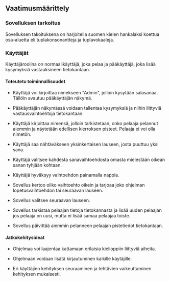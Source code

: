 ## Vaatimusmäärittely

### Sovelluksen tarkoitus
Sovelluksen takoituksena on harjoitella suomen kielen hankalaksi koettua osa-aluetta eli tuplakonsonantteja ja tuplavokaaleja. 


### Käyttäjät

Käyttäjäroolina on normaalikäyttäjä, joka pelaa ja pääkäyttäjä, joka lisää kysymyksiä vastauksineen tietokantaan.

#### Toteutetu toiminnallisuudet

* Käyttäjä voi kirjoittaa nimekseen "Admin", jolloin kysytään salasanaa. Tällöin avautuu pääkäyttäjän näkymä.

* Pääkäyttäjän näkymässä voidaan tallentaa kysymyksiä ja niihin liittyviä vastausvaihtoehtoja tietokantaan.

* Käyttäjä kirjoittaa nimensä, jolloin tarkistetaan, onko pelaaja pelannut aiemmin ja näytetään edellisen kierroksen pisteet. Pelaaja ei voi olla nimetön. 

* Käyttäjä saa nähtäväkseen yksinkertaisen lauseen, josta puuttuu yksi sana. 

* Käyttäjä valitsee kahdesta sanavaihtoehdosta omasta mielestään oikean sanan tyhjään kohtaan. 

* Käyttäjä hyväksyy vaihtoehdon painamalla nappia.

* Sovellus kertoo oliko vaihtoehto oikein ja tarjoaa joko ohjelman lopetusvaihtoehdon tai seuraavan lauseen.  

* Sovellus valitsee seuraavan lauseen. 

* Sovellus tarkistaa pelaajan tietoja tietokannasta ja lisää uuden pelaajan jos pelaaja on uusi, mutta ei lisää samaa pelaajaa toiste.

* Sovellus päivittää aiemmin pelanneen pelaajan pistetiedot tietokantaan.




#### Jatkokehitysideat


* Ohjelmaa voi laajentaa kattamaan erilaisia kielioppiin liittyviä aiheita.

* Ohjelmaan voidaan lisätä kirjautuminen kaikille käytäjille.

* Eri käyttäjien kehityksen seuraaminen ja tehtävien vaikeuttaminen kehityksen mukaisesti.
